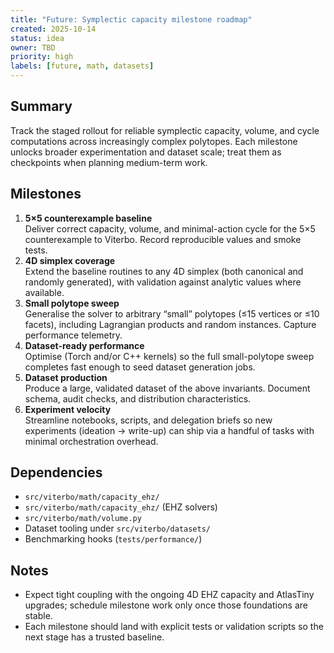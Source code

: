 ```yaml
---
title: "Future: Symplectic capacity milestone roadmap"
created: 2025-10-14
status: idea
owner: TBD
priority: high
labels: [future, math, datasets]
---
```


## Summary

Track the staged rollout for reliable symplectic capacity, volume, and cycle computations across increasingly complex polytopes. Each milestone unlocks broader experimentation and dataset scale; treat them as checkpoints when planning medium-term work.

## Milestones

1. **5×5 counterexample baseline**  
   Deliver correct capacity, volume, and minimal-action cycle for the 5×5 counterexample to Viterbo. Record reproducible values and smoke tests.
2. **4D simplex coverage**  
   Extend the baseline routines to any 4D simplex (both canonical and randomly generated), with validation against analytic values where available.
3. **Small polytope sweep**  
   Generalise the solver to arbitrary “small” polytopes (≤15 vertices or ≤10 facets), including Lagrangian products and random instances. Capture performance telemetry.
4. **Dataset-ready performance**  
   Optimise (Torch and/or C++ kernels) so the full small-polytope sweep completes fast enough to seed dataset generation jobs.
5. **Dataset production**  
   Produce a large, validated dataset of the above invariants. Document schema, audit checks, and distribution characteristics.
6. **Experiment velocity**  
   Streamline notebooks, scripts, and delegation briefs so new experiments (ideation → write-up) can ship via a handful of tasks with minimal orchestration overhead.

## Dependencies

- `src/viterbo/math/capacity_ehz/`
- `src/viterbo/math/capacity_ehz/` (EHZ solvers)
- `src/viterbo/math/volume.py`
- Dataset tooling under `src/viterbo/datasets/`
- Benchmarking hooks (`tests/performance/`)

## Notes

- Expect tight coupling with the ongoing 4D EHZ capacity and AtlasTiny upgrades; schedule milestone work only once those foundations are stable.
- Each milestone should land with explicit tests or validation scripts so the next stage has a trusted baseline.
